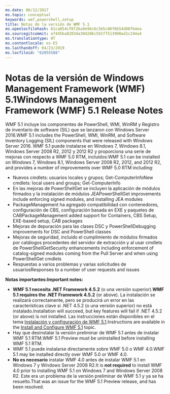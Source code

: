 ```yaml
---
ms.date: 06/12/2017
ms.topic: conceptual
keywords: wmf,powershell,setup
title: Notas de la versión de WMF 5.1
ms.openlocfilehash: 61ca854cf8f26a9e96c6c5b5c06f6b54d08fb4ea
ms.sourcegitcommit: e7445ba8203da304286c591ff513900ad1c244a4
ms.translationtype: HT
ms.contentlocale: es-ES
ms.lasthandoff: 04/23/2019
ms.locfileid: "62055588"
---
```

# <a name="windows-management-framework-wmf-51-release-notes"></a><span data-ttu-id="ed68e-103">Notas de la versión de Windows Management Framework (WMF) 5.1</span><span class="sxs-lookup"><span data-stu-id="ed68e-103">Windows Management Framework (WMF) 5.1 Release Notes</span></span>

<span data-ttu-id="ed68e-104">WMF 5.1 incluye los componentes de PowerShell, WMI, WinRM y Registro de inventario de software (SIL) que se lanzaron con Windows Server 2016.</span><span class="sxs-lookup"><span data-stu-id="ed68e-104">WMF 5.1 includes the PowerShell, WMI, WinRM, and Software Inventory Logging (SIL) components that were released with Windows Server 2016.</span></span>
<span data-ttu-id="ed68e-105">WMF 5.1 puede instalarse en Windows 7, Windows 8.1, Windows Server 2008 R2, 2012 y 2012 R2 y proporciona una serie de mejoras con respecto a WMF 5.0 RTM, incluidos:</span><span class="sxs-lookup"><span data-stu-id="ed68e-105">WMF 5.1 can be installed on Windows 7, Windows 8.1, Windows Server 2008 R2, 2012, and 2012 R2, and provides a number of improvements over WMF 5.0 RTM including:</span></span>

- <span data-ttu-id="ed68e-106">Nuevos cmdlets: usuarios locales y grupos; Get-ComputerInfo</span><span class="sxs-lookup"><span data-stu-id="ed68e-106">New cmdlets: local users and groups; Get-ComputerInfo</span></span>
- <span data-ttu-id="ed68e-107">En las mejoras de PowerShellGet se incluyen la aplicación de módulos firmados y la instalación de módulos JEA</span><span class="sxs-lookup"><span data-stu-id="ed68e-107">PowerShellGet improvements include enforcing signed modules, and installing JEA modules</span></span>
- <span data-ttu-id="ed68e-108">PackageManagement ha agregado compatibilidad con contenedores, configuración de CBS, configuración basada en EXE y paquetes de CAB</span><span class="sxs-lookup"><span data-stu-id="ed68e-108">PackageManagement added support for Containers, CBS Setup, EXE-based setup, CAB packages</span></span>
- <span data-ttu-id="ed68e-109">Mejoras de depuración para las clases DSC y PowerShell</span><span class="sxs-lookup"><span data-stu-id="ed68e-109">Debugging improvements for DSC and PowerShell classes</span></span>
- <span data-ttu-id="ed68e-110">Mejoras de seguridad, incluido el cumplimiento de módulos firmados por catálogos procedentes del servidor de extracción y al usar cmdlets de PowerShellGet</span><span class="sxs-lookup"><span data-stu-id="ed68e-110">Security enhancements including enforcement of catalog-signed modules coming from the Pull Server and when using PowerShellGet cmdlets</span></span>
- <span data-ttu-id="ed68e-111">Respuestas a varios problemas y varias solicitudes de usuarios</span><span class="sxs-lookup"><span data-stu-id="ed68e-111">Responses to a number of user requests and issues</span></span>

<span data-ttu-id="ed68e-112">**Notas importantes:**</span><span class="sxs-lookup"><span data-stu-id="ed68e-112">**Important notes:**</span></span>

- <span data-ttu-id="ed68e-113">**WMF 5.1 necesita .NET Framework 4.5.2** (o una versión superior).</span><span class="sxs-lookup"><span data-stu-id="ed68e-113">**WMF 5.1 requires the .NET Framework 4.5.2** (or above).</span></span> <span data-ttu-id="ed68e-114">La instalación se realizará correctamente, pero se producirá un error en las características clave si .NET 4.5.2 (o una versión superior) no está instalado.</span><span class="sxs-lookup"><span data-stu-id="ed68e-114">Installation will succeed, but key features will fail if .NET 4.5.2 (or above) is not installed.</span></span> <span data-ttu-id="ed68e-115">Las instrucciones están disponibles en el tema [Instalación y configuración de WMF 5.1](https://msdn.microsoft.com/powershell/wmf/5.1/install-configure).</span><span class="sxs-lookup"><span data-stu-id="ed68e-115">Instructions are available in the [Install and Configure WMF 5.1](https://msdn.microsoft.com/powershell/wmf/5.1/install-configure) topic.</span></span>
- <span data-ttu-id="ed68e-116">Hay que desinstalar la versión preliminar de WMF 5.1 antes de instalar WMF 5.1 RTM.</span><span class="sxs-lookup"><span data-stu-id="ed68e-116">WMF 5.1 Preview must be uninstalled before installing WMF 5.1 RTM.</span></span>
- <span data-ttu-id="ed68e-117">WMF 5.1 puede instalarse directamente sobre WMF 5.0 o WMF 4.0.</span><span class="sxs-lookup"><span data-stu-id="ed68e-117">WMF 5.1 may be installed directly over WMF 5.0 or WMF 4.0.</span></span>
- <span data-ttu-id="ed68e-118">__No es necesario__ instalar WMF 4.0 antes de instalar WMF 5.1 en Windows 7 y Windows Server 2008 R2.</span><span class="sxs-lookup"><span data-stu-id="ed68e-118">It is __not required__ to install WMF 4.0 prior to installing WMF 5.1 on Windows 7 and Windows Server 2008 R2.</span></span> <span data-ttu-id="ed68e-119">Este era un problema de la versión preliminar de WMF 5.1 y ya se ha resuelto.</span><span class="sxs-lookup"><span data-stu-id="ed68e-119">That was an issue for the WMF 5.1 Preview release, and has been resolved.</span></span>

